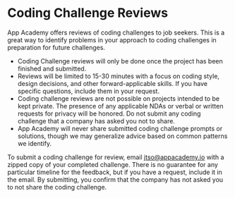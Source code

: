 # Coding Challenge Reviews

App Academy offers reviews of coding challenges to job seekers. This is a great way to identify problems in your approach to coding challenges in preparation for future challenges.

* Coding Challenge reviews will only be done once the project has been finished and submitted.
* Reviews will be limited to 15-30 minutes with a focus on coding style, design decisions, and other forward-applicable skills. If you have specific questions, include them in your request.
* Coding challenge reviews are not possible on projects intended to be kept private. The presence of any applicable NDAs or verbal or written requests for privacy will be honored. Do not submit any coding challenge that a company has asked you not to share.
* App Academy will never share submitted coding challenge prompts or solutions, though we may generalize advice based on common patterns we identify.

To submit a coding challenge for review, email [jtso@appacademy.io](mailto:jtso@appacademy.io) with a zipped copy of your completed challenge. There is no guarantee for any particular timeline for the feedback, but if you have a request, include it in the email. By submitting, you confirm that the company has not asked you to not share the coding challenge.

